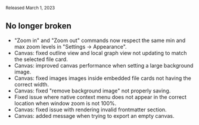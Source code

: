 <small>Released March 1, 2023</small>

## No longer broken

- "Zoom in" and "Zoom out" commands now respect the same min and max zoom levels in "Settings → Appearance".
- Canvas: fixed outline view and local graph view not updating to match the selected file card.
- Canvas: improved canvas performance when setting a large background image.
- Canvas: fixed images images inside embedded file cards not having the correct width.
- Canvas: fixed "remove background image" not properly saving.
- Fixed issue where native context menu does not appear in the correct location when window zoom is not 100%.
- Canvas: fixed issue with rendering invalid frontmatter section.
- Canvas: added message when trying to export an empty canvas.
